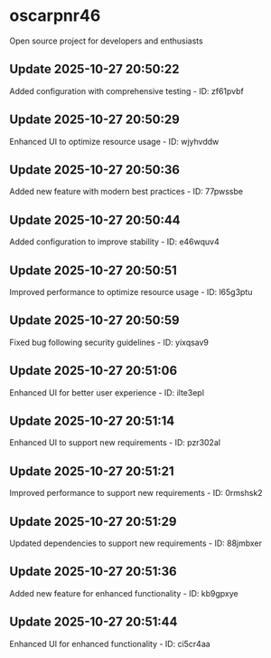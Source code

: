# oscarpnr46
Open source project for developers and enthusiasts

## Update 2025-10-27 20:50:22
Added configuration with comprehensive testing - ID: zf61pvbf


## Update 2025-10-27 20:50:29
Enhanced UI to optimize resource usage - ID: wjyhvddw


## Update 2025-10-27 20:50:36
Added new feature with modern best practices - ID: 77pwssbe


## Update 2025-10-27 20:50:44
Added configuration to improve stability - ID: e46wquv4


## Update 2025-10-27 20:50:51
Improved performance to optimize resource usage - ID: l65g3ptu


## Update 2025-10-27 20:50:59
Fixed bug following security guidelines - ID: yixqsav9


## Update 2025-10-27 20:51:06
Enhanced UI for better user experience - ID: ilte3epl


## Update 2025-10-27 20:51:14
Enhanced UI to support new requirements - ID: pzr302al


## Update 2025-10-27 20:51:21
Improved performance to support new requirements - ID: 0rmshsk2


## Update 2025-10-27 20:51:29
Updated dependencies to support new requirements - ID: 88jmbxer


## Update 2025-10-27 20:51:36
Added new feature for enhanced functionality - ID: kb9gpxye


## Update 2025-10-27 20:51:44
Enhanced UI for enhanced functionality - ID: ci5cr4aa

